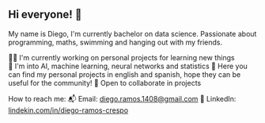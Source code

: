 ## Hi everyone! 🖖
My name is Diego, I'm currently bachelor on data science. Passionate about programming, maths, swimming and hanging out with my friends.

🧑‍💻 I'm currently working on personal projects for learning new things\
🤖 I'm into AI, machine learning, neural networks and statistics
🎯 Here you can find my personal projects in english and spanish, hope they can be useful for the community!
👥 Open to collaborate in projects 

How to reach me:
📬 Email: diego.ramos.1408@gmail.com
📲 LinkedIn: [lindekin.com/in/diego-ramos-crespo](https://www.linkedin.com/in/diego-ramos-crespo)


<!--
**DiegoRaC14/DiegoRaC14** is a ✨ _special_ ✨ repository because its `README.md` (this file) appears on your GitHub profile.

Here are some ideas to get you started:

- 🔭 I’m currently working on ...
- 🌱 I’m currently learning ...
- 👯 I’m looking to collaborate on ...
- 🤔 I’m looking for help with ...
- 💬 Ask me about ...
- 📫 How to reach me: ...
- 😄 Pronouns: ...
- ⚡ Fun fact: ...
-->
